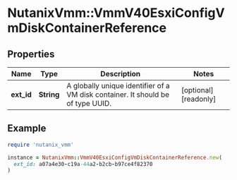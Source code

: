 # NutanixVmm::VmmV40EsxiConfigVmDiskContainerReference

## Properties

| Name | Type | Description | Notes |
| ---- | ---- | ----------- | ----- |
| **ext_id** | **String** | A globally unique identifier of a VM disk container. It should be of type UUID. | [optional][readonly] |

## Example

```ruby
require 'nutanix_vmm'

instance = NutanixVmm::VmmV40EsxiConfigVmDiskContainerReference.new(
  ext_id: a07a4e30-c19a-44a2-b2cb-b97ce4f82370
)
```

